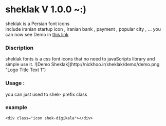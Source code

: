 # sheklak V 1.0.0  ~:) 
<link rel="stylesheet" href="http://nickhoo.ir/sheklak/demo/sheklak.css" />

sheklak is a Persian font icons  
include iranian startup icon , iranian bank , payment , popular city , ...
you can now see Demo in [this link](http://nickhoo.ir/sheklak/demo/) 

  
<h3> Discription </h3>
sheklak fonts is a css font icons that no need to javaScripts library and simple use it. 
![Demo Sheklak](http://nickhoo.ir/sheklak/demo/demo.png "Logo Title Text 1")


<h3>Usage : </h3>
you can just used to shek- prefix class
<h3> example </h3>

 `<div class="icon shek-digikala"></div>`


